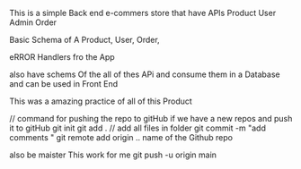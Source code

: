 This is a simple Back end e-commers store that have
APIs
 Product
 User
 Admin
 Order

Basic Schema of A 
Product,
User,
Order,

eRROR Handlers fro the App

 also have schems Of the all of thes APi and consume them in a Database and can be used in Front End 

This was a amazing practice of all of this Product

// command for pushing the repo to gitHub
if we have a new repos and push it to gitHub
git init
git add .  // add all files in folder
git commit -m "add comments "
git remote add origin .. name of the Github repo 

also be maister
This work for me
git push -u origin main
